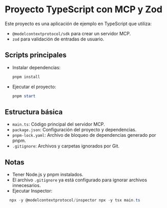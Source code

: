 # Proyecto TypeScript con MCP y Zod

Este proyecto es una aplicación de ejemplo en TypeScript que utiliza:

- `@modelcontextprotocol/sdk` para crear un servidor MCP.
- `zod` para validación de entradas de usuario.

## Scripts principales

- Instalar dependencias:
  ```powershell
  pnpm install
  ```
- Ejecutar el proyecto:
  ```powershell
  pnpm start
  ```

## Estructura básica

- `main.ts`: Código principal del servidor MCP.
- `package.json`: Configuración del proyecto y dependencias.
- `pnpm-lock.yaml`: Archivo de bloqueo de dependencias generado por pnpm.
- `.gitignore`: Archivos y carpetas ignorados por Git.

## Notas
- Tener Node.js y pnpm instalados.
- El archivo `.gitignore` ya está configurado para ignorar archivos innecesarios.
- Ejecutar Inspector: 
```powershell
  npx -y @modelcontextprotocol/inspector npx -y tsx main.ts
```
